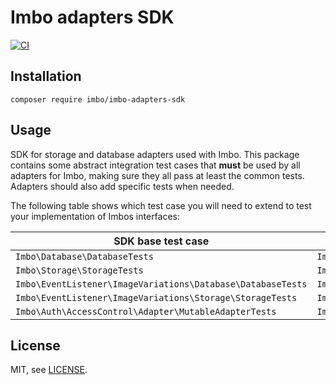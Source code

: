 # Imbo adapters SDK

[![CI](https://github.com/imbo/imbo-adapters-sdk/workflows/CI/badge.svg)](https://github.com/imbo/imbo-adapters-sdk/actions?query=workflow%3ACI)

## Installation

    composer require imbo/imbo-adapters-sdk

## Usage

SDK for storage and database adapters used with Imbo. This package contains some abstract integration test cases that **must** be used by all adapters for Imbo, making sure they all pass at least the common tests. Adapters should also add specific tests when needed.

The following table shows which test case you will need to extend to test your implementation of Imbos interfaces:

| SDK base test case | Imbo interface |
| ------------------ | -------------- |
| `Imbo\Database\DatabaseTests` | `Imbo\Database\DatabaseInterface` |
| `Imbo\Storage\StorageTests` | `Imbo\Storage\StorageInterface` |
| `Imbo\EventListener\ImageVariations\Database\DatabaseTests` | `Imbo\EventListener\ImageVariations\Database\DatabaseInterface` |
| `Imbo\EventListener\ImageVariations\Storage\StorageTests` | `Imbo\EventListener\ImageVariations\Storage\StorageInterface` |
| `Imbo\Auth\AccessControl\Adapter\MutableAdapterTests` | `Imbo\Auth\AccessControl\Adapter\MutableAdapter` |

## License

MIT, see [LICENSE](LICENSE).
